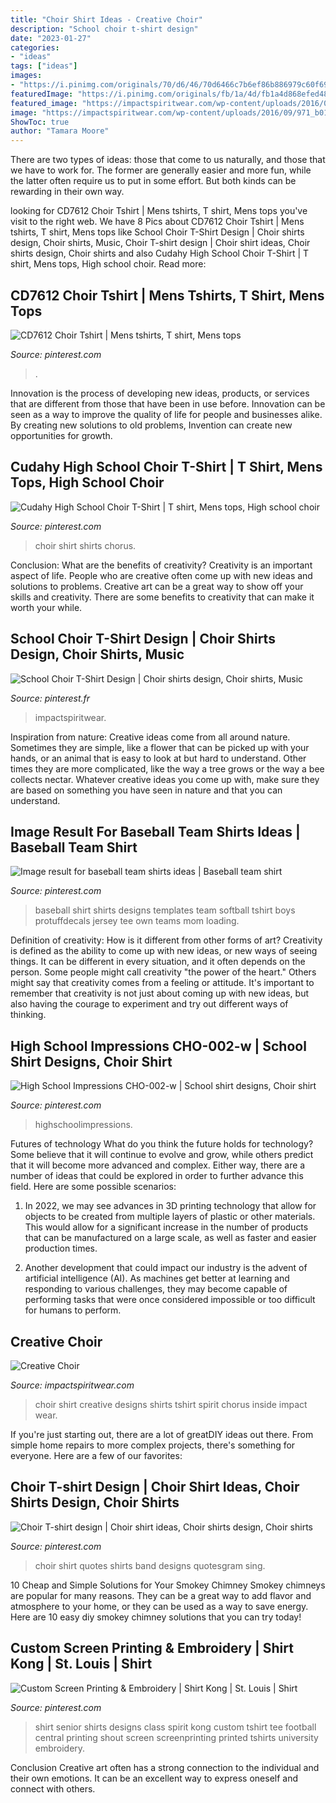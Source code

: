 ```yaml
---
title: "Choir Shirt Ideas - Creative Choir"
description: "School choir t-shirt design"
date: "2023-01-27"
categories:
- "ideas"
tags: ["ideas"]
images:
- "https://i.pinimg.com/originals/70/d6/46/70d6466c7b6ef86b886979c60f69beb2.jpg"
featuredImage: "https://i.pinimg.com/originals/fb/1a/4d/fb1a4d868efed48df863658f43f658e1.png"
featured_image: "https://impactspiritwear.com/wp-content/uploads/2016/09/971_b01.jpg"
image: "https://impactspiritwear.com/wp-content/uploads/2016/09/971_b01.jpg"
ShowToc: true
author: "Tamara Moore"
---
```



There are two types of ideas: those that come to us naturally, and those that we have to work for. The former are generally easier and more fun, while the latter often require us to put in some effort. But both kinds can be rewarding in their own way.

	

		
looking for CD7612 Choir Tshirt | Mens tshirts, T shirt, Mens tops you've visit to the right web. We have 8 Pics about CD7612 Choir Tshirt | Mens tshirts, T shirt, Mens tops like School Choir T-Shirt Design | Choir shirts design, Choir shirts, Music, Choir T-shirt design | Choir shirt ideas, Choir shirts design, Choir shirts and also Cudahy High School Choir T-Shirt | T shirt, Mens tops, High school choir. Read more:
		
    
## CD7612 Choir Tshirt | Mens Tshirts, T Shirt, Mens Tops

<img loading=lazy src="https://i.pinimg.com/originals/49/a3/ac/49a3acb2e209f8bc3f42cc76e5dd1c77.jpg" onerror="this.onerror=null;this.src='https://tse3.mm.bing.net/th?id=OIP.z2GkKWF2k9ymnn1fyDUK2AHaKj&amp;pid=15.1';" alt="CD7612 Choir Tshirt | Mens tshirts, T shirt, Mens tops">

_Source: pinterest.com_

>. 

	

Innovation is the process of developing new ideas, products, or services that are different from those that have been in use before. Innovation can be seen as a way to improve the quality of life for people and businesses alike. By creating new solutions to old problems, Invention can create new opportunities for growth.

    
## Cudahy High School Choir T-Shirt | T Shirt, Mens Tops, High School Choir

<img loading=lazy src="https://i.pinimg.com/originals/70/d6/46/70d6466c7b6ef86b886979c60f69beb2.jpg" onerror="this.onerror=null;this.src='https://tse4.mm.bing.net/th?id=OIP.6PGSFlRuTCXow62Tlhn3XwHaIh&amp;pid=15.1';" alt="Cudahy High School Choir T-Shirt | T shirt, Mens tops, High school choir">

_Source: pinterest.com_

>choir shirt shirts chorus. 

	

Conclusion: What are the benefits of creativity?
Creativity is an important aspect of life. People who are creative often come up with new ideas and solutions to problems. Creative art can be a great way to show off your skills and creativity. There are some benefits to creativity that can make it worth your while.

    
## School Choir T-Shirt Design | Choir Shirts Design, Choir Shirts, Music

<img loading=lazy src="https://i.pinimg.com/originals/fb/1a/4d/fb1a4d868efed48df863658f43f658e1.png" onerror="this.onerror=null;this.src='https://tse4.mm.bing.net/th?id=OIP.jbk6WZGx_jT1ZXqmVY2GWQHaJn&amp;pid=15.1';" alt="School Choir T-Shirt Design | Choir shirts design, Choir shirts, Music">

_Source: pinterest.fr_

>impactspiritwear. 

	

Inspiration from nature:
Creative ideas come from all around nature. Sometimes they are simple, like a flower that can be picked up with your hands, or an animal that is easy to look at but hard to understand. Other times they are more complicated, like the way a tree grows or the way a bee collects nectar. Whatever creative ideas you come up with, make sure they are based on something you have seen in nature and that you can understand.

    
## Image Result For Baseball Team Shirts Ideas | Baseball Team Shirt

<img loading=lazy src="https://i.pinimg.com/736x/5a/f0/4a/5af04a691c25cc6d42b13bf4e6df6111.jpg" onerror="this.onerror=null;this.src='https://tse1.mm.bing.net/th?id=OIP.P3G9kgaeG_bPgOkTaRMHtwHaHa&amp;pid=15.1';" alt="Image result for baseball team shirts ideas | Baseball team shirt">

_Source: pinterest.com_

>baseball shirt shirts designs templates team softball tshirt boys protuffdecals jersey tee own teams mom loading. 

	

Definition of creativity: How is it different from other forms of art?
Creativity is defined as the ability to come up with new ideas, or new ways of seeing things. It can be different in every situation, and it often depends on the person. Some people might call creativity "the power of the heart." Others might say that creativity comes from a feeling or attitude. It's important to remember that creativity is not just about coming up with new ideas, but also having the courage to experiment and try out different ways of thinking.

    
## High School Impressions CHO-002-w | School Shirt Designs, Choir Shirt

<img loading=lazy src="https://i.pinimg.com/originals/e4/09/9b/e4099b7f700b535ad8aaa84fb9290b24.png" onerror="this.onerror=null;this.src='https://tse1.mm.bing.net/th?id=OIP.sxmCDXDSKV70pt35JmWNDAAAAA&amp;pid=15.1';" alt="High School Impressions CHO-002-w | School shirt designs, Choir shirt">

_Source: pinterest.com_

>highschoolimpressions. 

	

Futures of technology
What do you think the future holds for technology? Some believe that it will continue to evolve and grow, while others predict that it will become more advanced and complex. Either way, there are a number of ideas that could be explored in order to further advance this field. Here are some possible scenarios:
1) In 2022, we may see advances in 3D printing technology that allow for objects to be created from multiple layers of plastic or other materials. This would allow for a significant increase in the number of products that can be manufactured on a large scale, as well as faster and easier production times.

2) Another development that could impact our industry is the advent of artificial intelligence (AI). As machines get better at learning and responding to various challenges, they may become capable of performing tasks that were once considered impossible or too difficult for humans to perform.

    
## Creative Choir

<img loading=lazy src="https://impactspiritwear.com/wp-content/uploads/2016/09/971_b01.jpg" onerror="this.onerror=null;this.src='https://tse3.mm.bing.net/th?id=OIP.yAZraqUfJskMhbmh-3VeMQHaHa&amp;pid=15.1';" alt="Creative Choir">

_Source: impactspiritwear.com_

>choir shirt creative designs shirts tshirt spirit chorus inside impact wear. 

	

If you're just starting out, there are a lot of greatDIY ideas out there. From simple home repairs to more complex projects, there's something for everyone. Here are a few of our favorites: 

    
## Choir T-shirt Design | Choir Shirt Ideas, Choir Shirts Design, Choir Shirts

<img loading=lazy src="https://i.pinimg.com/originals/85/fd/f7/85fdf76653c19e0e9be6c91513fe0b1c.jpg" onerror="this.onerror=null;this.src='https://tse2.mm.bing.net/th?id=OIP.afWy0yhcz2meK2H4RqZPrgHaHa&amp;pid=15.1';" alt="Choir T-shirt design | Choir shirt ideas, Choir shirts design, Choir shirts">

_Source: pinterest.com_

>choir shirt quotes shirts band designs quotesgram sing. 

	

10 Cheap and Simple Solutions for Your Smokey Chimney
Smokey chimneys are popular for many reasons. They can be a great way to add flavor and atmosphere to your home, or they can be used as a way to save energy. Here are 10 easy diy smokey chimney solutions that you can try today!

    
## Custom Screen Printing &amp; Embroidery | Shirt Kong | St. Louis | Shirt

<img loading=lazy src="https://i.pinimg.com/originals/c4/f6/c5/c4f6c50ace1fd8c6915a22c971c0ab75.jpg" onerror="this.onerror=null;this.src='https://tse3.mm.bing.net/th?id=OIP.NYb6MOO11hUr9A-xQSjWtQHaGs&amp;pid=15.1';" alt="Custom Screen Printing &amp; Embroidery | Shirt Kong | St. Louis | Shirt">

_Source: pinterest.com_

>shirt senior shirts designs class spirit kong custom tshirt tee football central printing shout screen screenprinting printed tshirts university embroidery. 

	

Conclusion
Creative art often has a strong connection to the individual and their own emotions. It can be an excellent way to express oneself and connect with others.

